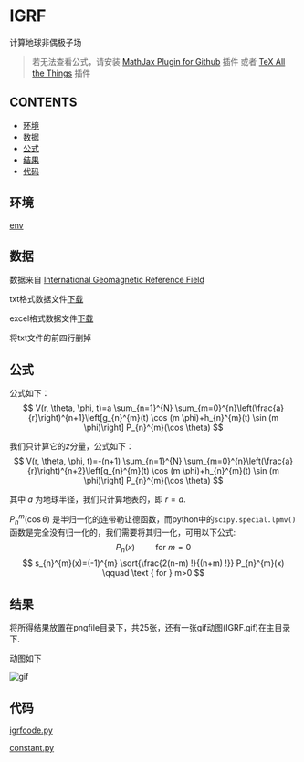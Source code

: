 # IGRF
计算地球非偶极子场

> 若无法查看公式，请安装 [MathJax Plugin for Github](https://chrome.google.com/webstore/detail/mathjax-plugin-for-github/ioemnmodlmafdkllaclgeombjnmnbima) 插件 或者 [TeX All the Things](https://chrome.google.com/webstore/detail/tex-all-the-things/cbimabofgmfdkicghcadidpemeenbffn) 插件

## CONTENTS

- [环境](#环境)
- [数据](#数据)
- [公式](#公式)
- [结果](#结果)
- [代码](#代码)


## 环境

[env](env.txt)

## 数据

数据来自 [International Geomagnetic Reference Field](https://www.ngdc.noaa.gov/IAGA/vmod/igrf.html)

txt格式数据文件[下载](https://www.ngdc.noaa.gov/IAGA/vmod/coeffs/igrf12coeffs.txt)

excel格式数据文件[下载](https://www.ngdc.noaa.gov/IAGA/vmod/coeffs/IGRF12coeffs.xls)



将txt文件的前四行删掉

## 公式

公式如下：
$$
V(r, \theta, \phi, t)=a \sum_{n=1}^{N} \sum_{m=0}^{n}\left(\frac{a}{r}\right)^{n+1}\left[g_{n}^{m}(t) \cos (m \phi)+h_{n}^{m}(t) \sin (m \phi)\right] P_{n}^{m}(\cos \theta)
$$

我们只计算它的$z$分量，公式如下：
$$
V(r, \theta, \phi, t)=-(n+1) \sum_{n=1}^{N} \sum_{m=0}^{n}\left(\frac{a}{r}\right)^{n+2}\left[g_{n}^{m}(t) \cos (m \phi)+h_{n}^{m}(t) \sin (m \phi)\right] P_{n}^{m}(\cos \theta)
$$

其中 $a$ 为地球半径，我们只计算地表的，即 $r = a$.

$P_{n}^{m}(\cos \theta)$ 是半归一化的连带勒让德函数，而python中的`scipy.special.lpmv()`函数是完全没有归一化的，我们需要将其归一化，可用以下公式:
$$
P_{n}(x) \qquad \text { for } m=0
$$
$$
s_{n}^{m}(x)=(-1)^{m} \sqrt{\frac{2(n-m) !}{(n+m) !}} P_{n}^{m}(x) \qquad \text { for } m>0
$$

## 结果

将所得结果放置在pngfile目录下，共25张，还有一张gif动图(IGRF.gif)在主目录下.

动图如下

![gif](./IGRF.gif)

## 代码

[igrfcode.py](./igrfcode.py)

[constant.py](./constant.py)
